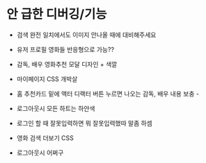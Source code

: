 # 안 급한 디버깅/기능

- 검색 완전 일치에서도 이미지 안나올 때에 대비해주세요
- 유저 프로필 영화들 반응형으로 가능??



- 감독, 배우 영화추천 모달 디자인   + 색깔







- 마이페이지 CSS 개박살 
   
   

  

  

- 홈 추천카드 밑에 액터 디랙터 버튼 누르면 나오는 감독, 배우 내용 보충   - 

  

- 로그아웃시 모든 하트는 하얀색

  

- 로그인 할 때 잘못입력하면 뭐 잘못입력했따 말좀 하셈

- 영화 검색 더보기 CSS



- 로그아웃시 어쩌구